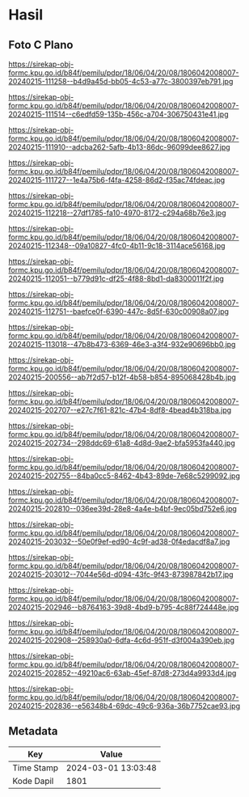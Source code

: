 # Hasil

## Foto C Plano

https://sirekap-obj-formc.kpu.go.id/b84f/pemilu/pdpr/18/06/04/20/08/1806042008007-20240215-111258--b4d9a45d-bb05-4c53-a77c-3800397eb791.jpg

https://sirekap-obj-formc.kpu.go.id/b84f/pemilu/pdpr/18/06/04/20/08/1806042008007-20240215-111514--c6edfd59-135b-456c-a704-306750431e41.jpg

https://sirekap-obj-formc.kpu.go.id/b84f/pemilu/pdpr/18/06/04/20/08/1806042008007-20240215-111910--adcba262-5afb-4b13-86dc-96099dee8627.jpg

https://sirekap-obj-formc.kpu.go.id/b84f/pemilu/pdpr/18/06/04/20/08/1806042008007-20240215-111727--1e4a75b6-f4fa-4258-86d2-f35ac74fdeac.jpg

https://sirekap-obj-formc.kpu.go.id/b84f/pemilu/pdpr/18/06/04/20/08/1806042008007-20240215-112218--27df1785-fa10-4970-8172-c294a68b76e3.jpg

https://sirekap-obj-formc.kpu.go.id/b84f/pemilu/pdpr/18/06/04/20/08/1806042008007-20240215-112348--09a10827-4fc0-4b11-9c18-3114ace56168.jpg

https://sirekap-obj-formc.kpu.go.id/b84f/pemilu/pdpr/18/06/04/20/08/1806042008007-20240215-112051--b779d91c-df25-4f88-8bd1-da8300011f2f.jpg

https://sirekap-obj-formc.kpu.go.id/b84f/pemilu/pdpr/18/06/04/20/08/1806042008007-20240215-112751--baefce0f-6390-447c-8d5f-630c00908a07.jpg

https://sirekap-obj-formc.kpu.go.id/b84f/pemilu/pdpr/18/06/04/20/08/1806042008007-20240215-113018--47b8b473-6369-46e3-a3f4-932e90696bb0.jpg

https://sirekap-obj-formc.kpu.go.id/b84f/pemilu/pdpr/18/06/04/20/08/1806042008007-20240215-200556--ab7f2d57-b12f-4b58-b854-895068428b4b.jpg

https://sirekap-obj-formc.kpu.go.id/b84f/pemilu/pdpr/18/06/04/20/08/1806042008007-20240215-202707--e27c7f61-821c-47b4-8df8-4bead4b318ba.jpg

https://sirekap-obj-formc.kpu.go.id/b84f/pemilu/pdpr/18/06/04/20/08/1806042008007-20240215-202734--298ddc69-61a8-4d8d-9ae2-bfa5953fa440.jpg

https://sirekap-obj-formc.kpu.go.id/b84f/pemilu/pdpr/18/06/04/20/08/1806042008007-20240215-202755--84ba0cc5-8462-4b43-89de-7e68c5299092.jpg

https://sirekap-obj-formc.kpu.go.id/b84f/pemilu/pdpr/18/06/04/20/08/1806042008007-20240215-202810--036ee39d-28e8-4a4e-b4bf-9ec05bd752e6.jpg

https://sirekap-obj-formc.kpu.go.id/b84f/pemilu/pdpr/18/06/04/20/08/1806042008007-20240215-203032--50e0f9ef-ed90-4c9f-ad38-0f4edacdf8a7.jpg

https://sirekap-obj-formc.kpu.go.id/b84f/pemilu/pdpr/18/06/04/20/08/1806042008007-20240215-203012--7044e56d-d094-43fc-9f43-873987842b17.jpg

https://sirekap-obj-formc.kpu.go.id/b84f/pemilu/pdpr/18/06/04/20/08/1806042008007-20240215-202946--b8764163-39d8-4bd9-b795-4c88f724448e.jpg

https://sirekap-obj-formc.kpu.go.id/b84f/pemilu/pdpr/18/06/04/20/08/1806042008007-20240215-202908--258930a0-6dfa-4c6d-951f-d3f004a390eb.jpg

https://sirekap-obj-formc.kpu.go.id/b84f/pemilu/pdpr/18/06/04/20/08/1806042008007-20240215-202852--49210ac6-63ab-45ef-87d8-273d4a9933d4.jpg

https://sirekap-obj-formc.kpu.go.id/b84f/pemilu/pdpr/18/06/04/20/08/1806042008007-20240215-202836--e56348b4-69dc-49c6-936a-36b7752cae93.jpg


## Metadata

| Key        | Value               |
| ---------- | ------------------- |
| Time Stamp | 2024-03-01 13:03:48 |
| Kode Dapil | 1801                |



